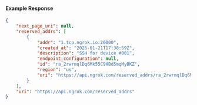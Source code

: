 <!-- Code generated for API Clients. DO NOT EDIT. -->

#### Example Response

```json
{
	"next_page_uri": null,
	"reserved_addrs": [
		{
			"addr": "1.tcp.ngrok.io:20000",
			"created_at": "2025-01-21T17:38:59Z",
			"description": "SSH for device #001",
			"endpoint_configuration": null,
			"id": "ra_2rwrmqlDq6Mk55C9HBd5mqMyBKZ",
			"region": "us",
			"uri": "https://api.ngrok.com/reserved_addrs/ra_2rwrmqlDq6Mk55C9HBd5mqMyBKZ"
		}
	],
	"uri": "https://api.ngrok.com/reserved_addrs"
}
```
